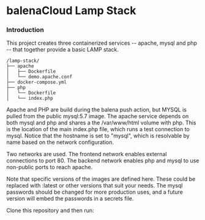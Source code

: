 balenaCloud Lamp Stack
===================================

### Introduction
This project creates three containerized services -- apache, mysql and php -- that together provide a basic LAMP stack.

```
/lamp-stack/
├── apache
│   ├── Dockerfile
│   └── demo.apache.conf
├── docker-compose.yml
├── php
│   └── Dockerfile
│   └── index.php
```

Apache and PHP are build during the balena push action, but MYSQL is pulled from the public mysql:5.7 image. The apache service depends on both mysql and php and shares a the /var/www/html volume with php. This is the location of the main index.php file, which runs a test connection to mysql. Notice that the hostname is set to "mysql", which is resolvable by name based on the network configuration.

Two networks are used. The frontend network enables external connections to port 80. The backend network enables php and mysql to use non-public ports to reach apache.

Note that specific versions of the images are defined here. These could be replaced with :latest or other versions that suit your needs. The mysql passwords should be changed for more production uses, and a future version will embed the passwords in a secrets file.

Clone this repository and then run:
``` $ balena push <appname>
```

